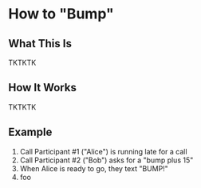 # How to "Bump"

## What This Is

TKTKTK

## How It Works

TKTKTK

## Example

1. Call Participant #1 ("Alice") is running late for a call
2. Call Participant #2 ("Bob") asks for a "bump plus 15"
3. When Alice is ready to go, they text "BUMP!"
4. foo
